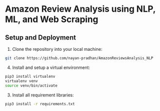 # Amazon Review Analysis using NLP, ML, and Web Scraping

## Setup and Deployment
1. Clone the repository into your local machine: 
```bash
git clone https://github.com/nayan-pradhan/AmazonReviewsAnalysis_NLP
```
4. Install and setup a virtual environment: 
```bash
pip3 install virtualenv
virtualenv venv
source venv/bin/activate
```
3. Install all requirement libraries: 
```bash
pip3 install -r requirements.txt
```
